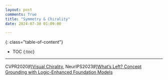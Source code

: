 ```yaml
---
layout: post
comments: True
title: "Symmetry & Chirality"
date: 2024-07-30 01:09:00

---
```


<!--more-->

{: class="table-of-content"}
* TOC
{:toc}

---

CVPR2020的[Visual Chirality](https://openaccess.thecvf.com/content_CVPR_2020/papers/Lin_Visual_Chirality_CVPR_2020_paper.pdf), NeurIPS2023的[What’s Left? Concept Grounding with Logic-Enhanced Foundation Models](https://web.stanford.edu/~joycj/projects/left_neurips_2023.html)
